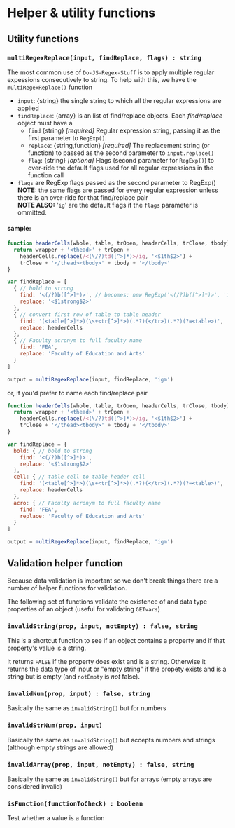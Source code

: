 # Helper & utility functions 

## Utility functions

### `multiRegexReplace(input, findReplace, flags) : string`

The most common use of `Do-JS-Regex-Stuff` is to apply multiple regular expessions consecutively to string. To help with this, we have the `multiRegexReplace()` function

* `input`: {string} the single string to which all the regular expressions 
          are applied
* `findReplace`: {array} is an list of find/replace objects. 
   Each *find/replace* object must have a  
    * `find` {string} _[required]_ Regular expression string, 
      passing it as the first parameter to `RegExp()`.
    * `replace`: {string,function} _[required]_ The replacement 
      string (or function) to passed as the second parameter to 
      `input.replace()`
    * `flag`: {string} _[optiona]_ Flags (second parameter for 
      `RegExp()`) to over-ride the default flags used for all
      regular expressions in the function call
* `flags` are RegExp flags passed as the second parameter to RegExp()<br />
  __NOTE:__ the same flags are passed for every regular expression 
            unless there is an over-ride for that find/replace pair<br />
  __NOTE ALSO:__ '`ig`' are the default flags if the `flags` 
            parameter is ommitted.

#### sample:

```javascript
function headerCells(whole, table, trOpen, headerCells, trClose, tbody) {
  return wrapper + '<thead>' + trOpen + 
    headerCells.replace(/<(\/?)td([^>]*)>/ig, '<$1th$2>') + 
    trClose + '</thead><tbody>' + tbody + '</tbody>'
}

var findReplace = [
  { // bold to strong
    find: '<(/?)b([^>]*)>', // becomes: new RegExp('<(/?)b([^>]*)>', 'igm')
    replace: '<$1strong$2>'
  },
  { // convert first row of table to table header
    find: '(<table[^>]*>)(\s+<tr[^>]*>)(.*?)(</tr>)(.*?)(?=<table>)',
    replace: headerCells
  },
  { // Faculty acronym to full faculty name
    find: 'FEA',
    replace: 'Faculty of Education and Arts'
  }
]

output = multiRegexReplace(input, findReplace, 'igm')
```
or, if you'd prefer to name each find/replace pair
```javascript
function headerCells(whole, table, trOpen, headerCells, trClose, tbody) {
  return wrapper + '<thead>' + trOpen + 
    headerCells.replace(/<(\/?)td([^>]*)>/ig, '<$1th$2>') + 
    trClose + '</thead><tbody>' + tbody + '</tbody>'
}

var findReplace = {
  bold: { // bold to strong
    find: '<(/?)b([^>]*)>',
    replace: '<$1strong$2>'
  },
  cell: { // table cell to table header cell
    find: '(<table[^>]*>)(\s+<tr[^>]*>)(.*?)(</tr>)(.*?)(?=<table>)',
    replace: headerCells
  },
  acro: { // Faculty acronym to full faculty name
    find: 'FEA',
    replace: 'Faculty of Education and Arts'
  }
]

output = multiRegexReplace(input, findReplace, 'igm')
```

## Validation helper function

Because data validation is important so we don't break things there are a number of helper functions for validation.

The following set of functions validate the existence of and data type properties of an object (useful for validating `GETvars`)

### `invalidString(prop, input, notEmpty) : false, string`

This is a shortcut function to see if an object contains a property and if that property's value is a string. 

It returns `FALSE` if the property does exist and is a string. Otherwise it returns the data type of input or "empty string" if the propety exists and is a string but is empty (and `notEmpty` is *not* false).

### `invalidNum(prop, input) : false, string`

Basically the same as `invalidString()` but for numbers

### `invalidStrNum(prop, input)`

Basically the same as `invalidString()` but accepts numbers and strings (although empty strings are allowed)

### `invalidArray(prop, input, notEmpty) : false, string`

Basically the same as `invalidString()` but for arrays (empty arrays are considered invalid)

### `isFunction(functionToCheck) : boolean`

Test whether a value is a function


